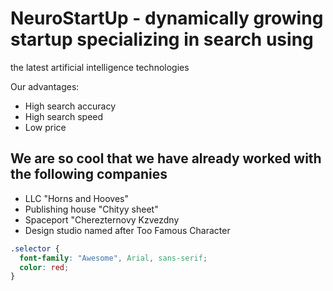 # NeuroStartUp - dynamically growing startup specializing in search using 
 the latest artificial intelligence technologies

 Our advantages:
 - High search accuracy
 - High search speed
 - Low price

## We are so cool that we have already worked with the following companies

- LLC "Horns and Hooves"
- Publishing house "Chityy sheet"
- Spaceport "Cherezternovy Kzvezdny
- Design studio named after Too Famous Character
  
```css
.selector {
  font-family: "Awesome", Arial, sans-serif;
  color: red;
}
```